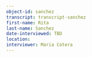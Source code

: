 ```yaml
---
object-id: sanchez
transcript: transcript-sanchez  
first-name: Rita
last-name: Sanchez
date-interviewed: TBD
location: 
interviewer: Maria Cotera
---
```

